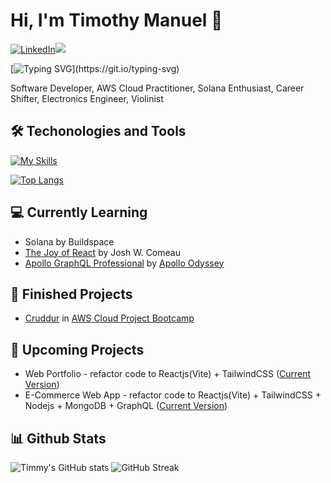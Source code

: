 # Hi, I'm Timothy Manuel 👋

[![LinkedIn](https://img.shields.io/badge/LinkedIn-%230077B5.svg?&style=flat-square&logo=linkedin&logoColor=white)](https://www.linkedin.com/in/tmanuel-timmy-cde)![](https://komarev.com/ghpvc/?username=timmy-cde&style=flat-square&color=brightgreen)

[![Typing SVG](https://readme-typing-svg.demolab.com?font=Fira+Code&weight=500&pause=1000&width=435&lines=Software+Developer;AWS+Cloud+Practitioner;Solana+Enthusiast;Career+Shifter;Electronics+Engineer;Violinist;Nice+to+meet+you!....)](https://git.io/typing-svg)

Software Developer, AWS Cloud Practitioner, Solana Enthusiast, Career Shifter, Electronics Engineer, Violinist

## 🛠️ Techonologies and Tools
[![My Skills](https://skillicons.dev/icons?i=html,css,js,py,ts,rust,cpp,php,bootstrap,react,vite,nodejs,express,nestjs,apollo,mongodb,mysql,graphql,postman,vercel,aws,bash,git,github,vscode)](https://skillicons.dev)

[![Top Langs](https://github-readme-stats.vercel.app/api/top-langs/?username=timmy-cde&size_weight=0.5&count_weight=0.5&langs_count=10&layout=compact&theme=ocean_dark)](https://github.com/timmy-cde/github-readme-stats)

## 💻 Currently Learning
* Solana by Buildspace
* [The Joy of React](https://www.joyofreact.com/) by Josh W. Comeau
* [Apollo GraphQL Professional](https://www.apollographql.com/tutorials/certifications/apollo-graph-professional) by [Apollo Odyssey](https://www.apollographql.com/tutorials/)

<!--
## 🔭 On going Projects
* 
* Project Neo in collaboration with [idiglove](https://github.com/idiglove) and [jandranrebbalangue](https://github.com/jandranrebbalangue) 
-->

## 🔭 Finished Projects
* [Cruddur](https://github.com/timmy-cde/aws-bootcamp-cruddur-2023) in [AWS Cloud Project Bootcamp](https://aws.cloudprojectbootcamp.com/)

## 🚀 Upcoming Projects
* Web Portfolio - refactor code to Reactjs(Vite) + TailwindCSS ([Current Version](https://timmy-cde.github.io/webportfolio/))
* E-Commerce Web App - refactor code to Reactjs(Vite) + TailwindCSS + Nodejs + MongoDB + GraphQL ([Current Version](https://mern-full-stack-kkc6up71p-timmy-cde.vercel.app/))

## 📊 Github Stats
![Timmy's GitHub stats](https://github-readme-stats.vercel.app/api?username=timmy-cde&show_icons=true&theme=ocean_dark)
![GitHub Streak](http://github-readme-streak-stats.herokuapp.com?user=timmy-cde&theme=ocean-dark&hide_border=false)

<!--
**timmy-cde/timmy-cde** is a ✨ _special_ ✨ repository because its `README.md` (this file) appears on your GitHub profile.
dark, radical, merko, gruvbox, tokyonight, onedark, cobalt, synthwave, highcontrast, dracula
Here are some ideas to get you started:

- 🔭 I’m currently working on ...
- 🌱 I’m currently learning ...
- 👯 I’m looking to collaborate on ...
- 🤔 I’m looking for help with ...
- 💬 Ask me about ...
- 📫 How to reach me: ...
- 😄 Pronouns: ...
- ⚡ Fun fact: ...
-->
